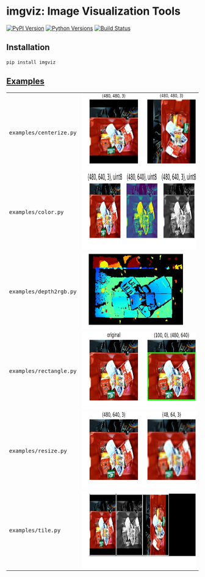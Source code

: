 # imgviz: Image Visualization Tools

[![PyPI Version](https://img.shields.io/pypi/v/imgviz.svg)](https://pypi.python.org/pypi/imgviz)
[![Python Versions](https://img.shields.io/pypi/pyversions/imgviz.svg)](https://pypi.org/project/imgviz)
[![Build Status](https://travis-ci.com/wkentaro/imgviz.svg?branch=master)](https://travis-ci.com/wkentaro/imgviz)

## Installation

```bash
pip install imgviz
```

## [Examples](examples)

<table>
	<tr>
		<td><pre>examples/centerize.py</pre></td>
		<td><img src="examples/.readme/centerize.jpg" height="200px" /></td>
	</tr>
	<tr>
		<td><pre>examples/color.py</pre></td>
		<td><img src="examples/.readme/color.jpg" height="200px" /></td>
	</tr>
	<tr>
		<td><pre>examples/depth2rgb.py</pre></td>
		<td><img src="examples/.readme/depth2rgb.jpg" height="200px" /></td>
	</tr>
	<tr>
		<td><pre>examples/rectangle.py</pre></td>
		<td><img src="examples/.readme/rectangle.jpg" height="200px" /></td>
	</tr>
	<tr>
		<td><pre>examples/resize.py</pre></td>
		<td><img src="examples/.readme/resize.jpg" height="200px" /></td>
	</tr>
	<tr>
		<td><pre>examples/tile.py</pre></td>
		<td><img src="examples/.readme/tile.jpg" height="200px" /></td>
	</tr>
</table>
